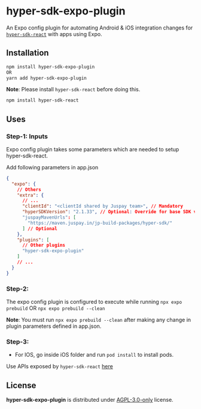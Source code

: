 # hyper-sdk-expo-plugin

An Expo config plugin for automating Android & iOS integration changes for [`hyper-sdk-react`](https://www.npmjs.com/package/hyper-sdk-react) with apps using Expo.

## Installation

```bash
npm install hyper-sdk-expo-plugin
OR
yarn add hyper-sdk-expo-plugin
```
**Note**: Please install `hyper-sdk-react` before doing this.
```bash
npm install hyper-sdk-react
```

## Uses

### Step-1: Inputs
Expo config plugin takes some parameters which are needed to setup hyper-sdk-react.

Add following parameters in app.json
```JSON
{
  "expo": {
    // Others
    "extra": {
      // ...
      "clientId": "<clientId shared by Juspay team>", // Mandatory
      "hyperSDKVersion": "2.1.33", // Optional: Override for base SDK version present in plugin (the newer version among both would be considered)
      "juspayMavenUrls": [
        "https://maven.juspay.in/jp-build-packages/hyper-sdk/"
      ] // Optional
    },
    "plugins": [
      // Other plugins
      "hyper-sdk-expo-plugin"
    ]
    // ...
  }
}
```

### Step-2:
The expo config plugin is configured to execute while running `npx expo prebuild` OR `npx expo prebuild --clean`

**Note**: You must run `npx expo prebuild --clean` after making any change in plugin parameters defined in app.json.

### Step-3:
- For IOS, go inside iOS folder and run `pod install` to install pods.

Use APIs exposed by `hyper-sdk-react` [here](https://www.npmjs.com/package/hyper-sdk-react#usage)


## License

**hyper-sdk-expo-plugin** is distributed under [AGPL-3.0-only](https://github.com/juspay/hyper-sdk-expo-plugin/src/main/LICENSE.md) license.

